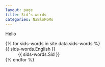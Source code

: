 ```yaml
---
layout: page
title: Sid’s words
categories: NaBloPoMo
---
```


<p class="lede">Hello</p>

<dl>
{% for sids-words in site.data.sids-words %}
  <dt>{{ sids-words.English }}</dt>
  <dd>{{ sids-words.Sid }}</dd>
{% endfor %}
</dl>
